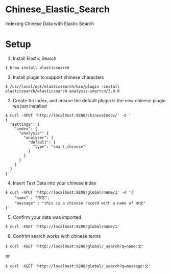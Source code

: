 Chinese_Elastic_Search
======================

Indexing Chinese Data with Elastic Search


# Setup

1. Install Elastic Search
```
$ brew install elasticsearch
```

2. Install plugin to support chinese characters
```
$ /usr/local/opt/elasticsearch/bin/plugin -install elasticsearch/elasticsearch-analysis-smartcn/2.0.0
```

3. Create An Index, and ensure the default plugin is the new chinese plugin we just installed

```
$ curl -XPUT 'http://localhost:9200/chineseIndex/' -d '
{
  "settings": {
    "index": {
      "analysis": {
        "analyzer": {
          "default": {
            "type": "smart_chinese"
          }
        }
      }
    }
  }
}'
```

4. Insert Test Data into your chinese index
```
$ curl -XPUT 'http://localhost:9200/global/name/1' -d '{
    "name" : "中文",
    "message" : "this is a chinese record with a name of 中文"
}'
```

5. Confirm your data was imported 

```
$ curl -XGET 'http://localhost:9200/global/name/1'
```

6. Confrim search works with chinese terms

```
$ curl -XGET 'http://localhost:9200/global/_search?q=name:文'
```
or
```
$ curl -XGET 'http://localhost:9200/global/_search?q=message:文'
```
